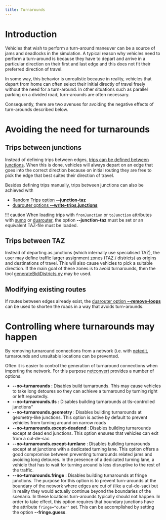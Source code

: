 ```yaml
---
title: Turnarounds
---
```


# Introduction
Vehicles that wish to perform a turn-around maneuver can be a source of jams and deadlocks in the simulation.
A typical reason why vehicles need to perform a turn-around is because they have to depart and arrive in a particular direction on their first and last edge and this does not fit their preferred direction of travel. 

In some way, this behavior is unrealistic because in reality, vehicles that depart from home can often select their initial directly of travel freely without the need for a turn-around. In other situations such as parallel parking on a divided road, turn-arounds are often necessary. 

Consequently, there are two avenues for avoiding the negative effects of turn-arounds described below.

# Avoiding the need for turnarounds

## Trips between junctions
Instead of defining trips between edges, [trips can be defined between junctions](../Definition_of_Vehicles,_Vehicle_Types,_and_Routes.md#routing_between_junctions).
When this is done, vehicles will always depart on an edge that goes into the
correct direction because on initial routing they are free to pick the edge
that best suites their direction of travel.

Besides defining trips manually, trips between junctions can also be achieved
with

- [Random Trips option **--junction-taz**](../Tools/Trip.md#randomtripspy)
- [duarouter options **--write-trips.junctions**](../duarouter.md)

!!! caution
    When loading trips with `fromJunction` or `toJunction` attributes with [sumo](../sumo.md) or [duarouter](../duarouter.md), the option **--junction-taz** must be set or an equivalent TAZ-file must be loaded.

## Trips between TAZ
Instead of departing as junctions (which internally use specialised TAZ), the
user may define traffic larger assignment zones (TAZ / districts) as origins and
destinations of travel. This will also cause vehicles to pick a suitable
direction. If the main goal of these zones is to avoid turnarounds, then the
tool [generateBidiDistricts.py](../Tools/District.md#generatebididistrictspy) may
be used. 

## Modifying existing routes
If routes between edges already exist, the [duarouter option **--remove-loops**](../duarouter.md) can be used to shorten the roads in a way that avoids turn-arounds.

# Controlling where turnarounds may happen
By removing turnaround connections from a network (i.e. with
[netedit](../netedit.md), turnarounds and unsuitable locations can be prevented.

Often it is easier to control the generation of turnaround connections when
importing the network. For this purpose [netconvert](../netconvert.md) provides a number of options.

- **--no-turnarounds** : Disables build turnarounds. This may cause vehicles to
  take long detoures so they can achieve a turnaround by turning right or left repeatedly.
- **--no-turnarounds.tls** : Disables building turnarounds at tls-controlled junctions"
- **--no-turnarounds.geometry** : Disables building turnarounds at geometry-like junctions. This option is active by default to prevent vehicles from turning around on narrow roads
- **--no-turnarounds.except-deadend** : Disables building turnarounds except at dead end junctions. This option ensures that vehicles can exit from a cul-de-sac
- **--no-turnarounds.except-turnlane** : Disables building turnarounds except at at junctions with a dedicated turning lane. This option offers a good compromise between preventing turnarounds related jams and avoiding long detoures. In the presence of a dedicated turning lane, a vehicle that has to wait for turning around is less disruptive to the rest of the traffic.
- **--no-turnarounds.fringe** : Disables building turnarounds at fringe junctions. The purpose for this option is to prevent turn-arounds at the boundary of the network where edges are cut of (like a cul-de-sac) but in reality they would actually continue beyond the boundaries of the scenario. In these locations turn-arounds typically should not happen. In order to take effect, this option requires that boundary junctions have the attribute `fringe="outer"` set. This can be accomplished by setting the option **--fringe.guess**.
